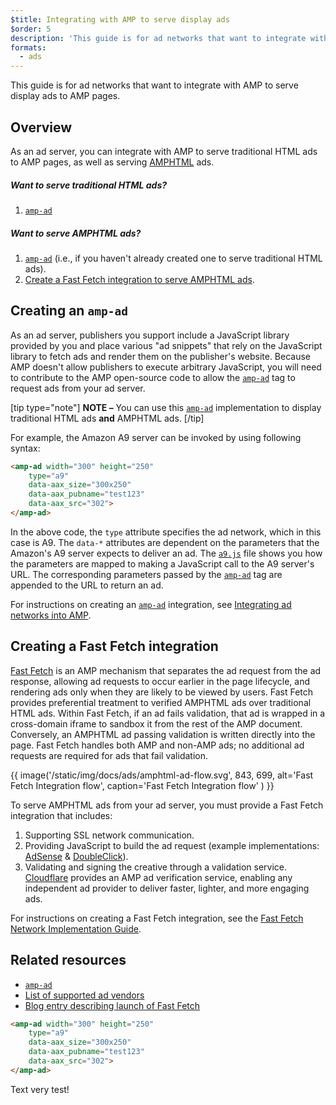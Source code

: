 ```yaml
---
$title: Integrating with AMP to serve display ads
$order: 5
description: 'This guide is for ad networks that want to integrate with AMP to serve display ads to AMP pages.'
formats:
  - ads
---
```


This guide is for ad networks that want to integrate with AMP to serve display ads to AMP pages.

## Overview

As an ad server, you can integrate with AMP to serve traditional HTML ads to AMP pages, as well as serving [AMPHTML](../../../documentation/guides-and-tutorials/learn/intro-to-amphtml-ads.md) ads.

##### Want to serve traditional HTML ads?

1.  [`amp-ad`](../../../documentation/components/reference/amp-ad.md)

##### Want to serve AMPHTML ads?

1. [`amp-ad`](../../../documentation/components/reference/amp-ad.md) (i.e., if you haven't already created one to serve traditional HTML ads).
2. [Create a Fast Fetch integration to serve AMPHTML ads](#creating-a-fast-fetch-integration).

## Creating an `amp-ad` <a name="creating-an-amp-ad"></a>

As an ad server, publishers you support include a JavaScript library provided by you and place various "ad snippets" that rely on the JavaScript library to fetch ads and render them on the publisher's website. Because AMP doesn't allow publishers to execute arbitrary JavaScript, you will need to contribute to the AMP open-source code to allow the [`amp-ad`](../../../documentation/components/reference/amp-ad.md)  tag to request ads from your ad server.

[tip type="note"]
**NOTE –** You can use this [`amp-ad`](../../../documentation/components/reference/amp-ad.md) implementation to display traditional HTML ads **and** AMPHTML ads.
[/tip]

For example, the Amazon A9 server can be invoked by using following syntax:

```html
<amp-ad width="300" height="250"
    type="a9"
    data-aax_size="300x250"
    data-aax_pubname="test123"
    data-aax_src="302">
</amp-ad>
```

In the above code, the `type` attribute specifies the ad network, which in this case is A9. The `data-*` attributes are dependent on the parameters that the Amazon's A9 server expects to deliver an ad. The [`a9.js`](https://github.com/ampproject/amphtml/blob/master/ads/a9.js) file shows you how the parameters are mapped to making a JavaScript call to the A9 server's URL. The corresponding parameters passed by the [`amp-ad`](../../../documentation/components/reference/amp-ad.md) tag are appended to the URL to return an ad.

For instructions on creating an [`amp-ad`](../../../documentation/components/reference/amp-ad.md) integration, see [Integrating ad networks into AMP](https://github.com/ampproject/amphtml/blob/master/ads/README.md).

## Creating a Fast Fetch integration <a name="creating-a-fast-fetch-integration"></a>

[Fast Fetch](https://blog.amp.dev/2017/08/21/even-faster-loading-ads-in-amp/) is an AMP mechanism that separates the ad request from the ad response, allowing ad requests to occur earlier in the page lifecycle, and rendering ads only when they are likely to be viewed by users. Fast Fetch provides preferential treatment to verified AMPHTML ads over traditional HTML ads. Within Fast Fetch, if an ad fails validation, that ad is wrapped in a cross-domain iframe to sandbox it from the rest of the AMP document. Conversely, an AMPHTML ad passing validation is written directly into the page. Fast Fetch handles both AMP and non-AMP ads; no additional ad requests are required for ads that fail validation.

{{ image('/static/img/docs/ads/amphtml-ad-flow.svg', 843, 699, alt='Fast Fetch Integration flow', caption='Fast Fetch Integration flow' ) }}

To serve AMPHTML ads from your ad server, you must provide a Fast Fetch integration that includes:

1.  Supporting SSL network communication.
1.  Providing JavaScript to build the ad request (example implementations: [AdSense](https://github.com/ampproject/amphtml/tree/master/extensions/amp-ad-network-adsense-impl) & [DoubleClick](https://github.com/ampproject/amphtml/tree/master/extensions/amp-ad-network-doubleclick-impl)).
1.  Validating and signing the creative through a validation service. [Cloudflare](https://blog.cloudflare.com/firebolt/) provides an AMP ad verification service, enabling any independent ad provider to deliver faster, lighter, and more engaging ads.

For instructions on creating a Fast Fetch integration, see the [Fast Fetch Network Implementation Guide](https://github.com/ampproject/amphtml/blob/master/ads/google/a4a/docs/Network-Impl-Guide.md).

## Related resources

*   [`amp-ad`](../../../documentation/components/reference/amp-ad.md)
*   [List of supported ad vendors](../../../documentation/guides-and-tutorials/develop/monetization/ads_vendors.md)
*   [Blog entry describing launch of Fast Fetch](https://blog.amp.dev/2017/08/21/even-faster-loading-ads-in-amp/)

```html
<amp-ad width="300" height="250"
    type="a9"
    data-aax_size="300x250"
    data-aax_pubname="test123"
    data-aax_src="302">
</amp-ad>
```

Text very test!
